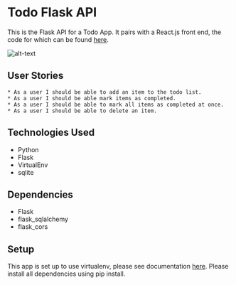 # Todo Flask API

This is the Flask API for a Todo App. It pairs with a React.js front end, the code for which can be found [here](https://github.com/alessapm/todo_tictail).

![alt-text](https://i.imgur.com/Fof8ClB.png)

## User Stories
    * As a user I should be able to add an item to the todo list.
    * As a user I should be able mark items as completed.
    * As a user I should be able to mark all items as completed at once. 
    * As a user I should be able to delete an item. 

## Technologies Used

* Python
* Flask
* VirtualEnv
* sqlite

## Dependencies
* Flask
* flask_sqlalchemy
* flask_cors

## Setup

This app is set up to use virtualenv, please see documentation [here](https://virtualenv.pypa.io/en/stable/). Please install all dependencies using pip install. 




